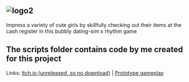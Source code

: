 ![logo2](https://user-images.githubusercontent.com/59093470/156413685-8fa418a8-e6ba-4214-8ad7-b46c74f3a02a.png)
----------
Impress a variety of cute girls by skillfully checking out their items at the cash register in this bubbly dating-sim x rhythm game

The scripts folder contains code by me created for this project
----------
Links:
<a href="https://apandev.itch.io/check-out?secret=wUHIVVNLDxzZWG2KshW6OSrLA">Itch.io (unreleased, so no download)</a> | <a href="https://www.youtube.com/watch?v=WFvULXqqYFQ&t=1s">Prototype gameplay</a>
